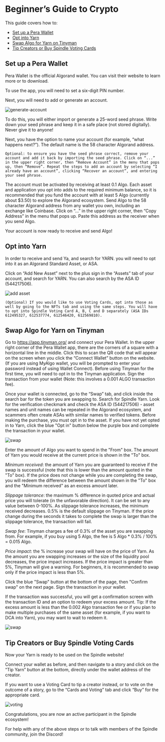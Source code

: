 # Beginner’s Guide to Crypto

This guide covers how to:

- [Set up a Pera Wallet](#set-up-a-pera-wallet)
- [Opt into Yarn](#opt-into-yarn)
- [Swap Algo for Yarn on Tinyman](#swap-algo-for-yarn-on-tinyman)
- [Tip Creators or Buy Spindle Voting Cards](#tip-creators-or-buy-spindle-voting-cards)

## Set up a Pera Wallet

Pera Wallet is the official Algorand wallet. You can visit their website to learn more or to download.

To use the app, you will need to set a six-digit PIN number.

Next, you will need to add or generate an account.

![generate-account](/images/crypto-guide-a-generate.png)

To do this, you will either import or generate a 25-word seed phrase. Write down your seed phrase and keep it in a safe place (not stored digitally). Never give it to anyone!

Next, you have the option to name your account (for example, “what happens next?”). The default name is the 58 character Algorand address.

```
Optional: to ensure you have the seed phrase correct, remove your account and add it back by importing the seed phrase. Click on “...” in the upper right corner, then “Remove Account” in the menu that pops up, then “Remove”. Repeat the steps to add an account by selecting “I already have an account”, clicking “Recover an account”, and entering your seed phrase.
```

The account must be activated by receiving at least 0.1 Algo. Each asset and application you opt into adds to the required minimum balance, so it is recommended that you fund the account with at least 5 Algo (currently about $3.50) to explore the Algorand ecosystem. Send Algo to the 58 character Algorand address from any wallet you own, including an exchange like Coinbase. Click on “...” in the upper right corner, then “Copy Address” in the menu that pops up. Paste this address as the receiver when you send Algo.

Your account is now ready to receive and send Algo!

## Opt into Yarn

In order to receive and send Ya, and search for YARN.  you will need to opt into it as an Algorand Standard Asset, or ASA.

Click on “Add New Asset” next to the plus sign in the “Assets” tab of your account, and search for YARN. You can also search by the ASA ID (544217506).

![add asset](/images/crypto-guide-b-asset.png)

```
(Optional) If you would like to use Voting Cards, opt into those as well by going to the NFTs tab and using the same steps. You will have to opt into Spindle Voting Card A, B, C and D separately (ASA IDs 612495327, 612537774, 612546420, 612569810).
```

## Swap Algo for Yarn on Tinyman

Go to https://app.tinyman.org/ and connect your Pera Wallet. In the upper right corner of the Pera Wallet app, there are the corners of a square with a horizontal line in the middle. Click this to scan the QR code that will appear on the screen when you click the “Connect Wallet” button on the website. (If you are using MyAlgo wallet, you will be prompted to enter your password instead of using Wallet Connect). Before using Tinyman for the first time, you will need to opt in to the Tinyman application. Sign the transaction from your wallet (Note: this involves a 0.001 ALGO transaction fee).

Once your wallet is connected, go to the “Swap” tab, and click inside the search bar for the token you are swapping to. Search for Spindle Yarn. Look for the verification checkmark and check the ASA ID (544217506) - asset names and unit names can be repeated in the Algorand ecosystem, and scammers often create ASAs with similar names to verified tokens. Before making the purchase, you must opt in to the asset. If you have not yet opted in to Yarn, click the blue "Opt in" button below the purple box and complete the transaction in your wallet.

![swap](/images/crypto-guide-c-search.png)

Enter the amount of Algo you want to spend in the "From" box. The amount of Yarn you would receive at the current price is shown in the "To" box.

*Minimum received*: the amount of Yarn you are guaranteed to receive if the swap is successful (note that this is lower than the amount quoted in the "To" box). If the price does not change while you are completing the swap, you will redeem the difference between the amount shown in the "To" box and the "Minimum received" as an excess amount later.

*Slippage tolerance*: the maximum % difference in quoted price and actual price you will tolerate (in the unfavorable direction). It can be set to any value between 0-100%. As slippage tolerance increases, the minimum received decreases. 0.5% is the default slippage on Tinyman. If the price change during the seconds it takes to complete the swap is larger than the slippage tolerance, the transaction will fail.

*Swap fee*: Tinyman charges a fee of 0.3% of the asset you are swapping from. For example, if you buy using 5 Algo, the fee is 5 Algo * 0.3% / 100% = 0.015 Algo.

*Price impact*: the % increase your swap will have on the price of Yarn. As the amount you are swapping increases or the size of the liquidity pool decreases, the price impact increases. If the price impact is greater than 5%, Tinyman will give a warning. For beginners, it is recommended to swap only if the price impact is less than 5%.

Click the blue "Swap" button at the bottom of the page, then "Confirm swap" on the next page. Sign the transaction in your wallet.

If the transaction was successful, you will get a confirmation screen with the transaction ID and an option to redeem your excess amount. Tip: If the excess amount is less than the 0.002 Algo transaction fee or if you plan to make multiple purchases of the same asset (for example, if you want to DCA into Yarn), you may want to wait to redeem it.

![swap](crypto-guide-d-swap.png)

## Tip Creators or Buy Spindle Voting Cards

Now your Yarn is ready to be used on the Spindle website!

Connect your wallet as before, and then navigate to a story and click on the “Tip Yarn” button at the bottom, directly under the wallet address of the creator.

If you want to use a Voting Card to tip a creator instead, or to vote on the outcome of a story, go to the “Cards and Voting” tab and click “Buy” for the appropriate card.

![voting](crypto-guide-e-voting.png)

Congratulations, you are now an active participant in the Spindle ecosystem!

For help with any of the above steps or to talk with members of the Spindle community, join the Discord!
